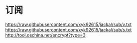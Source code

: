 # 订阅</br> 
https://raw.githubusercontent.com/xyk92615/jackal/sub/v.txt  
https://raw.githubusercontent.com/xyk92615/jackal/sub/s.txt  
http://tool.oschina.net/encrypt?type=3  
